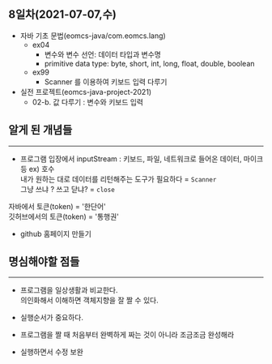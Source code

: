 ## 8일차(2021-07-07,수)
- 자바 기초 문법(eomcs-java/com.eomcs.lang)
	- ex04
		- 변수와 변수 선언: 데이터 타입과 변수명
		- primitive data type: byte, short, int, long, float, double, boolean
	- ex99
		- Scanner 를 이용하여 키보드 입력 다루기
- 실전 프로젝트(eomcs-java-project-2021)
	- 02-b. 값 다루기 : 변수와 키보드 입력

## 알게 된 개념들
___
- 프로그램 입장에서 inputStream  : 키보드, 파일, 네트워크로 들어온 데이터, 마이크등 ex) 호수<br>
내가 원하는 대로 데이터를 리턴해주는 도구가 필요하다 = `Scanner`<br>
그냥 쓰냐 ? 쓰고 닫냐?  = `close`

자바에서       토큰(token) = '한단어'<br>
깃허브에서의 토큰(token) = '통행권'

- github 홈페이지 만들기
## 명심해야할 점들
___
- 프로그램을 일상생활과 비교한다.  <br> 의인화해서 이해하면 객체지향을 잘 짤 수 있다.

- 실행순서가 중요하다.

- 프로그램을 짤 때 처음부터 완벽하게 짜는 것이 아니라
조금조금 완성해라
- 실행하면서 수정 보완
